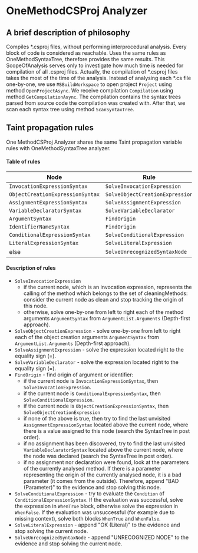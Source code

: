 # OneMethodCSProj Analyzer

## A brief description of philosophy
Compiles *.csproj files, without performing interprocedural analysis.
Every block of code is considered as reachable. 
Uses the same rules as OneMethodSyntaxTree, therefore provides the same results. 
This ScopeOfAnalysis serves only to investigate how much time is needed for compilation of all .csproj files. Actually,
the compilation of *.csproj files takes the most of the time of the analysis. 
Instead of analysing each *.cs file one-by-one, we use `MSBuildWorkspace`
to open project `Project` using method `OpenProjectAsync`. 
We receive compilation `Compilation` using method `GetCompilationAsync`.
The compilation contains the syntax trees parsed from source code the compilation was created with. 
After that, we scan each syntax tree using method `ScanSyntaxTree`.

## Taint propagation rules
One MethodCSProj Analyzer shares the same Taint propagation variable rules with OneMethodSyntaxTree analyzer.

#### Table of rules
| Node                             | Rule                                           |
|----------------------------------|------------------------------------------------|
| `InvocationExpressionSyntax`     | `SolveInvocationExpression`                    |
| `ObjectCreationExpressionSyntax` | `SolveObjectCreationExpression`                |
| `AssignmentExpressionSyntax`     | `SolveAssignmentExpression`                    |
| `VariableDeclaratorSyntax`       | `SolveVariableDeclarator`                      |
| `ArgumentSyntax`                 | `FindOrigin`                                   |
| `IdentifierNameSyntax`           | `FindOrigin`                                   |
| `ConditionalExpressionSyntax`    | `SolveConditionalExpression`                   |
| `LiteralExpressionSyntax`        | `SolveLiteralExpression`                       |
| else                             | `SolveUnrecognizedSyntaxNode`                              |

#### Description of rules
- `SolveInvocationExpression`
  - if the current node, which is an invocation expression, represents the calling of the method which belongs to the set of cleaningMethods: consider the current node as clean and stop tracking the origin of this node.
  - otherwise, solve one-by-one from left to right each of the method arguments `ArgumentSyntax` from `ArgumentList.Arguments` (Depth-first approach).
- `SolveObjectCreationExpression` - solve one-by-one from left to right each of the object creation arguments `ArgumentSyntax` from `ArgumentList.Arguments` (Depth-first approach).
- `SolveAssignmentExpression` - solve the expression located right to the equality sign (=).
- `SolveVariableDeclarator` - solve the expression located right to the equality sign (=).
- `FindOrigin` - find origin of argument or identifier:
  - if the current node is `InvocationExpressionSyntax`, then `SolveInvocationExpression`.
  - if the current node is `ConditionalExpressionSyntax`, then `SolveConditionalExpression`.
  - if the current node is `ObjectCreationExpressionSyntax`, then `SolveObjectCreationExpression`
  - if none of the above is true, then try to find the last unvisited `AssignmentExpressionSyntax` located above the current node, where there is a value assigned to this node (search the SyntaxTree in post order).
  - if no assignment has been discovered, try to find the last unvisited `VariableDeclaratorSyntax` located above the current node, where the node was declared (search the SyntaxTree in post order).
  - if no assignment nor declaration were found, look at the parameters of the currently analysed method. If there is a parameter representing the origin of the currently analysed node, it is a bad parameter (it comes from the outside). Therefore, append "BAD (Parameter)" to the evidence and stop solving this node.
- `SolveConditionalExpression` - try to evaluate the `Condition` of `ConditionalExpressionSyntax`. If the evaluation was successful, solve the expression in `WhenTrue` block, otherwise solve the expression in `WhenFalse`. If the evaluation was unsuccessful (for example due to missing context), solve both blocks `WhenTrue` and `WhenFalse`.
- `SolveLiteralExpression` - append "OK (Literal)" to the evidence and stop solving the current node.
- `SolveUnrecognizedSyntaxNode` - append "UNRECOGNIZED NODE" to the evidence and stop solving the current node.